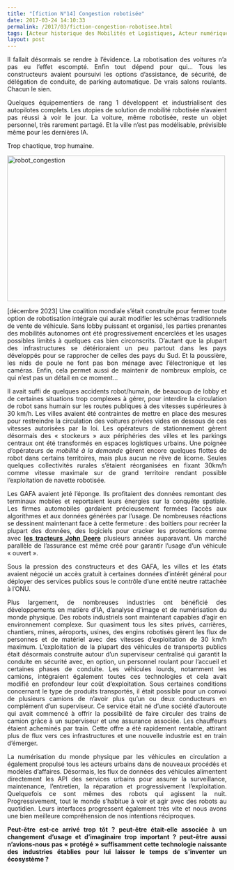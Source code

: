 ```yaml
---
title: "[fiction N°14] Congestion robotisée"
date: 2017-03-24 14:10:33
permalink: /2017/03/fiction-congestion-robotisee.html
tags: [Acteur historique des Mobilités et Logistiques, Acteur numérique des Mobilités et des Logistiques, autorité des transports, collectivité, Comment agir pour changer les pratiques ?, congestion, cybercar, fiction, gouvernance, megacity, Territoire Collectivité Etat Europe]
layout: post
---
```


<p style="text-align: justify;">Il fallait désormais se rendre à l’évidence. La robotisation des voitures n’a pas eu l’effet escompté. Enfin tout dépend pour qui… Tous les constructeurs avaient poursuivi les options d’assistance, de sécurité, de délégation de conduite, de parking automatique. De vrais salons roulants. Chacun le sien.</p>

<p style="text-align: justify;">Quelques équipementiers de rang 1 développent et industrialisent des autopilotes complets. Les utopies de solution de mobilité robotisée n’avaient pas réussi à voir le jour. La voiture, même robotisée, reste un objet personnel, très rarement partagé. Et la ville n’est pas modélisable, prévisible même pour les dernières IA.</p>

<p style="text-align: justify;">Trop chaotique, trop humaine.</p>

<p style="text-align: justify;"><a href="https://gabrielplassat.github.io/transportsdufutur/wp-content/uploads/sites/6/2017/03/robot_congestion.jpg" rel="attachment wp-att-4817"><img class="aligncenter wp-image-4817 size-full" src="https://gabrielplassat.github.io/transportsdufutur/wp-content/uploads/sites/6/2017/03/robot_congestion.jpg" alt="robot_congestion" width="500" height="334" /></a></p>

<p style="text-align: justify;"><!--more--></p>

<p style="text-align: justify;">[décembre 2023] Une coalition mondiale s’était construite pour fermer toute option de robotisation intégrale qui aurait modifier les schémas traditionnels de vente de véhicule. Sans lobby puissant et organisé, les parties prenantes des mobilités autonomes ont été progressivement encerclées et les usages possibles limités à quelques cas bien circonscrits. D’autant que la plupart des infrastructures se détérioraient un peu partout dans les pays développés pour se rapprocher de celles des pays du Sud. Et la poussière, les nids de poule ne font pas bon ménage avec l’électronique et les caméras. Enfin, cela permet aussi de maintenir de nombreux emplois, ce qui n’est pas un détail en ce moment…</p>

<p style="text-align: justify;">Il avait suffi de quelques accidents robot/humain, de beaucoup de lobby et de certaines situations trop complexes à gérer, pour interdire la circulation de robot sans humain sur les routes publiques à des vitesses supérieures à 30 km/h. Les villes avaient été contraintes de mettre en place des mesures pour restreindre la circulation des voitures privées vides en dessous de ces vitesses autorisées par la loi. Les opérateurs de stationnement gèrent désormais des « stockeurs » aux périphéries des villes et les parkings centraux ont été transformés en espaces logistiques urbains. Une poignée d’opérateurs de <em>mobilité à la demande</em> gèrent encore quelques flottes de robot dans certains territoires, mais plus aucun ne rêve de licorne. Seules quelques collectivités rurales s’étaient réorganisées en fixant 30km/h comme vitesse maximale sur de grand territoire rendant possible l’exploitation de navette robotisée.</p>

<p style="text-align: justify;">Les GAFA avaient jeté l’éponge. Ils profitaient des données remontant des terminaux mobiles et reportaient leurs énergies sur la conquête spatiale. Les firmes automobiles gardaient précieusement fermées l’accès aux algorithmes et aux données générées par l’usage. De nombreuses réactions se dessinent maintenant face à cette fermeture : des boitiers pour recréer la plupart des données, des logiciels pour cracker les protections comme avec <strong><a href="https://motherboard.vice.com/en_us/article/why-american-farmers-are-hacking-their-tractors-with-ukrainian-firmware">les tracteurs John Deere</a></strong> plusieurs années auparavant. Un marché parallèle de l’assurance est même créé pour garantir l’usage d’un véhicule « ouvert ».</p>

<p style="text-align: justify;">Sous la pression des constructeurs et des GAFA, les villes et les états avaient négocié un accès gratuit à certaines données d’intérêt général pour déployer des services publics sous le contrôle d’une entité neutre rattachée à l’ONU.</p>

<p style="text-align: justify;">Plus largement, de nombreuses industries ont bénéficié des développements en matière d’IA, d’analyse d’image et de numérisation du monde physique. Des robots industriels sont maintenant capables d’agir en environnement complexe. Sur quasiment tous les sites privés, carrières, chantiers, mines, aéroports, usines, des engins robotisés gèrent les flux de personnes et de matériel avec des vitesses d’exploitation de 30 km/h maximum. L’exploitation de la plupart des véhicules de transports publics était désormais construite autour d’un superviseur centralisé qui garantit la conduite en sécurité avec, en option, un personnel roulant pour l’accueil et certaines phases de conduite. Les véhicules lourds, notamment les camions, intégraient également toutes ces technologies et cela avait modifié en profondeur leur coût d’exploitation. Sous certaines conditions concernant le type de produits transportés, il était possible pour un convoi de plusieurs camions de n’avoir plus qu’un ou deux conducteurs en complément d’un superviseur. Ce service était né d’une société d’autoroute qui avait commencé à offrir la possibilité de faire circuler des trains de camion grâce à un superviseur et une assurance associée. Les chauffeurs étaient acheminés par train. Cette offre a été rapidement rentable, attirant plus de flux vers ces infrastructures et une nouvelle industrie est en train d’émerger.</p>

<p style="text-align: justify;">La numérisation du monde physique par les véhicules en circulation a également propulsé tous les acteurs urbains dans de nouveaux procédés et modèles d’affaires. Désormais, les flux de données des véhicules alimentent directement les API des services urbains pour assurer la surveillance, maintenance, l’entretien, la réparation et progressivement l’exploitation. Quelquefois ce sont mêmes des robots qui agissent la nuit. Progressivement, tout le monde s’habitue à voir et agir avec des robots au quotidien. Leurs interfaces progressent également très vite et nous avons une bien meilleure compréhension de nos intentions réciproques.</p>

<p style="text-align: justify;"><strong>Peut-être est-ce arrivé trop tôt ? peut-être était-elle associée à un changement d’usage et d’imaginaire trop important ? peut-être aussi n’avions-nous pas « protégé » suffisamment cette technologie naissante des industries établies pour lui laisser le temps de s'inventer un écosystème ?</strong></p>
